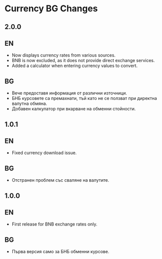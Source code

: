 Currency BG Changes
===================

## 2.0.0

## EN
  * Now displays currency rates from various sources.
  * BNB is now excluded, as it does not provide direct exchange services.
  * Added a calculator when entering currency values to convert.

## BG
  * Вече предоставя информация от различни източници.
  * БНБ курсовете са премахнати, тъй като не се ползват при директна валутна обмяна.
  * Добавен калкулатор при вкарване на обменни стойности.

## 1.0.1

## EN
  * Fixed currency download issue.

## BG
  * Отстранен проблем със сваляне на валутите.


## 1.0.0

## EN
  * First release for BNB exchange rates only.

## BG
  * Първа версия само за БНБ обменни курсове.
